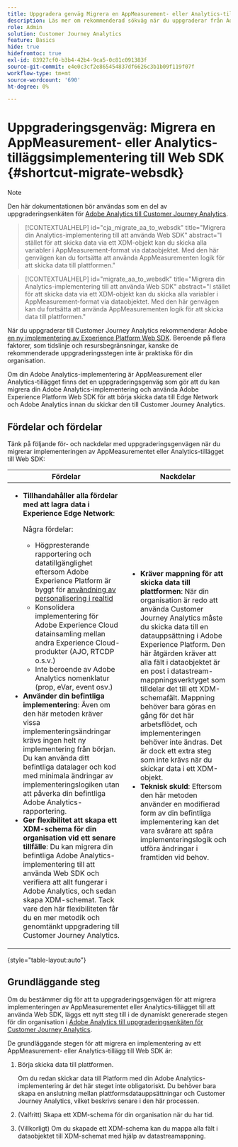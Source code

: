 ```yaml
---
title: Uppgradera genväg Migrera en AppMeasurement- eller Analytics-tilläggsimplementering för att använda Web SDK
description: Läs mer om rekommenderad sökväg när du uppgraderar från Adobe Analytics till Customer Journey Analytics
role: Admin
solution: Customer Journey Analytics
feature: Basics
hide: true
hidefromtoc: true
exl-id: 83927cf0-b3b4-42b4-9ca5-0c81c091383f
source-git-commit: e4e0c3cf2e865454837df6626c3b1b09f119f07f
workflow-type: tm+mt
source-wordcount: '690'
ht-degree: 0%

---
```


# Uppgraderingsgenväg: Migrera en AppMeasurement- eller Analytics-tilläggsimplementering till Web SDK {#shortcut-migrate-websdk}

>[!NOTE]
>
>Den här dokumentationen bör användas som en del av uppgraderingsenkäten för [Adobe Analytics till Customer Journey Analytics](https://gigazelle.github.io/cja-ttv/).

<!-- markdownlint-disable MD034 -->

>[!CONTEXTUALHELP]
>id="cja_migrate_aa_to_websdk"
>title="Migrera din Analytics-implementering till att använda Web SDK"
>abstract="I stället för att skicka data via ett XDM-objekt kan du skicka alla variabler i AppMeasurement-format via dataobjektet. Med den här genvägen kan du fortsätta att använda AppMeasurementen logik för att skicka data till plattformen."

<!-- markdownlint-enable MD034 -->

<!-- markdownlint-disable MD034 -->

>[!CONTEXTUALHELP]
>id="migrate_aa_to_websdk"
>title="Migrera din Analytics-implementering till att använda Web SDK"
>abstract="I stället för att skicka data via ett XDM-objekt kan du skicka alla variabler i AppMeasurement-format via dataobjektet. Med den här genvägen kan du fortsätta att använda AppMeasurementen logik för att skicka data till plattformen."

<!-- markdownlint-enable MD034 -->

När du uppgraderar till Customer Journey Analytics rekommenderar Adobe [en ny implementering av Experience Platform Web SDK](/help/getting-started/cja-upgrade/cja-upgrade-recommendations.md). Beroende på flera faktorer, som tidslinje och resursbegränsningar, kanske de rekommenderade uppgraderingsstegen inte är praktiska för din organisation.

Om din Adobe Analytics-implementering är AppMeasurement eller Analytics-tillägget finns det en uppgraderingsgenväg som gör att du kan migrera din Adobe Analytics-implementering och använda Adobe Experience Platform Web SDK för att börja skicka data till Edge Network och Adobe Analytics innan du skickar den till Customer Journey Analytics.

## Fördelar och fördelar

Tänk på följande för- och nackdelar med uppgraderingsgenvägen när du migrerar implementeringen av AppMeasurementet eller Analytics-tillägget till Web SDK:

| Fördelar | Nackdelar |
|----------|---------|
| <ul><li>**Tillhandahåller alla fördelar med att lagra data i Experience Edge Network**: <p>Några fördelar:</p><ul><li>Högpresterande rapportering och datatillgänglighet eftersom Adobe Experience Platform är byggt för [användning av personalisering i realtid](https://experienceleague.adobe.com/docs/experience-platform/destinations/ui/activate/configure-personalization-destinations.html)</li><li>Konsolidera implementering för Adobe Experience Cloud datainsamling mellan andra Experience Cloud-produkter (AJO, RTCDP o.s.v.)</li><li>Inte beroende av Adobe Analytics nomenklatur (prop, eVar, event osv.)</li></ul><li>**Använder din befintliga implementering**: Även om den här metoden kräver vissa implementeringsändringar krävs ingen helt ny implementering från början. Du kan använda ditt befintliga datalager och kod med minimala ändringar av implementeringslogiken utan att påverka din befintliga Adobe Analytics-rapportering.</li><li>**Ger flexibilitet att skapa ett XDM-schema för din organisation vid ett senare tillfälle**: Du kan migrera din befintliga Adobe Analytics-implementering till att använda Web SDK och verifiera att allt fungerar i Adobe Analytics, och sedan skapa XDM-schemat. Tack vare den här flexibiliteten får du en mer metodik och genomtänkt uppgradering till Customer Journey Analytics.</li></ul> | <ul><li>**Kräver mappning för att skicka data till plattformen**: När din organisation är redo att använda Customer Journey Analytics måste du skicka data till en datauppsättning i Adobe Experience Platform. Den här åtgärden kräver att alla fält i dataobjektet är en post i datastream-mappningsverktyget som tilldelar det till ett XDM-schemafält. Mappning behöver bara göras en gång för det här arbetsflödet, och implementeringen behöver inte ändras. Det är dock ett extra steg som inte krävs när du skickar data i ett XDM-objekt.</li><li>**Teknisk skuld**: Eftersom den här metoden använder en modifierad form av din befintliga implementering kan det vara svårare att spåra implementeringslogik och utföra ändringar i framtiden vid behov. </li></ul> |

{style="table-layout:auto"}

## Grundläggande steg

Om du bestämmer dig för att ta uppgraderingsgenvägen för att migrera implementeringen av AppMeasurementet eller Analytics-tillägget till att använda Web SDK, läggs ett nytt steg till i de dynamiskt genererade stegen för din organisation i [Adobe Analytics till uppgraderingsenkäten för Customer Journey Analytics](https://gigazelle.github.io/cja-ttv/).

De grundläggande stegen för att migrera en implementering av ett AppMeasurement- eller Analytics-tillägg till Web SDK är:

1. Börja skicka data till plattformen.

   Om du redan skickar data till Platform med din Adobe Analytics-implementering är det här steget inte obligatoriskt. Du behöver bara skapa en anslutning mellan plattformsdatauppsättningar och Customer Journey Analytics, vilket beskrivs senare i den här processen.

1. (Valfritt) Skapa ett XDM-schema för din organisation när du har tid.

1. (Villkorligt) Om du skapade ett XDM-schema kan du mappa alla fält i dataobjektet till XDM-schemat med hjälp av datastreamappning.
